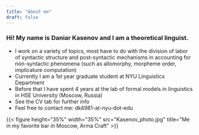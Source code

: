 ```yaml
---
title: "About me"
draft: false
---
```


### Hi! My name is Daniar Kasenov and I am a theoretical linguist. 
  + I work on a variety of topics, most have to do with the division of labor of syntactic structure and post-syntactic mechanisms in accounting for non-syntactic phenomena (such as allomorphy, morpheme order, implicature computation)
  + Currently I am a 1st year graduate student at NYU Linguistics Department
  + Before that I have spent 4 years at the lab of formal models in linguistics in HSE University (Moscow, Russia)
  + See the CV tab for further info
  + Feel free to contact me: dk4981-at-nyu-dot-edu

{{< figure height="35%" width="35%" src="Kasenov_photo.jpg" title="Me in my favorite bar in Moscow, Arma Craft" >}}